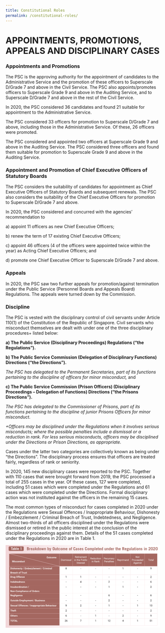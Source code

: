 ```yaml
---
title: Constitutional Roles
permalink: /constitutional-roles/
---
```

# **APPOINTMENTS, PROMOTIONS, APPEALS AND DISCIPLINARY CASES**

### **Appointments and Promotions**

The PSC is the approving authority for the appointment of candidates to the Administrative Service and the promotion of these officers to Superscale D/Grade 7 and above in the Civil Service. The PSC also appoints/promotes officers to Superscale Grade 9 and above in the Auditing Service, and to Superscale D/Grade 7 and above in the rest of the Civil Service.

In 2020, the PSC considered 36 candidates and found 21 suitable for appointment to the Administrative Service.

The PSC considered 33 officers for promotion to Superscale D/Grade 7 and above, including those in the Administrative Service. Of these, 26 officers were promoted.

The PSC considered and appointed two officers at Superscale Grade 9 and above in the Auditing Service. The PSC considered three officers and found them suitable for promotion to Superscale Grade 9 and above in the Auditing Service. 



### **Appointment and Promotion of Chief Executive Officers of Statutory Boards**

The PSC considers the suitability of candidates for appointment as Chief Executive Officers of Statutory Boards and subsequent renewals. The PSC also considers the suitability of the Chief Executive Officers for promotion to Superscale D/Grade 7 and above.

In 2020, the PSC considered and concurred with the agencies’ recommendation to 

a)	appoint 11 officers as new Chief Executive Officers;

b)	renew the term of 17 existing Chief Executive Officers;

c)	appoint 46 officers (4 of the officers were appointed twice within the year) as Acting Chief Executive Officers; and

d)	promote one Chief Executive Officer to Superscale D/Grade 7 and above.


### **Appeals**

In 2020, the PSC saw two further appeals for promotion/against termination under the Public Service (Personnel Boards and Appeals Board) Regulations. The appeals were turned down by the Commission. 

### **Discipline**

The PSC is vested with the disciplinary control of civil servants under Article 110(1) of the Constitution of the Republic of Singapore. Civil servants who misconduct themselves are dealt with under one of the three disciplinary procedures+ listed below: 

**a)	The Public Service (Disciplinary Proceedings) Regulations (“the Regulations”).**

**b)	The Public Service Commission (Delegation of Disciplinary Functions) Directions (“the Directions”).**

*The PSC has delegated to the Permanent Secretaries, part of its functions pertaining to the discipline of officers for minor misconduct,* and

**c)	The Public Service Commission (Prison Officers) (Disciplinary Proceedings – Delegation of Functions) Directions (“the Prisons Directions”).** 

*The PSC has delegated to the Commissioner of Prisons, part of its functions pertaining to the discipline of junior Prisons Officers for minor misconduct.*

*+Officers may be disciplined under the Regulations when it involves serious misconducts; where the possible penalties include a dismissal or a reduction in rank. For less serious misconducts, officers may be disciplined under the Directions or Prison Directions, as appropriate.*

Cases under the latter two categories are collectively known as being under “the Directions”. The disciplinary process ensures that officers are treated fairly, regardless of rank or seniority.

In 2020, 145 new disciplinary cases were reported to the PSC. Together with 110 cases that were brought forward from 2019, the PSC processed a total of 255 cases in the year. Of these cases, 127 were completed, including 51 cases which were completed under the Regulations and 61 cases which were completed under the Directions. Formal disciplinary action was not instituted against the officers in the remaining 15 cases. 

The most common types of misconduct for cases completed in 2020 under the Regulations were Sexual Offences / Inappropriate Behaviour, Dishonesty / Embezzlement / Criminal Breach of Trust, Indebtedness, and Negligence. Almost two-thirds of all officers disciplined under the Regulations were dismissed or retired in the public interest at the conclusion of the disciplinary proceedings against them. Details of the 51 cases completed under the Regulations in 2020 are in Table 1.

![alt text - Table 1](/images/2020Table1.PNG)
